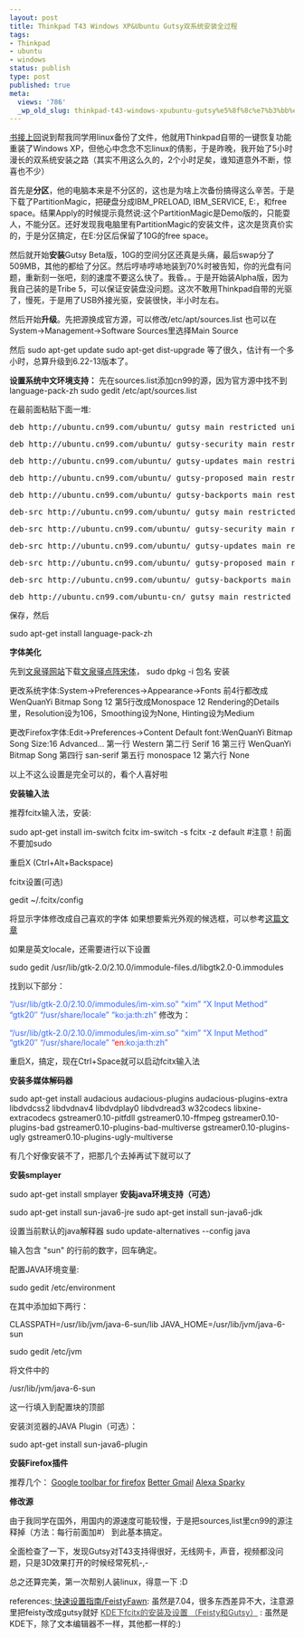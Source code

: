 ```yaml
---
layout: post
title: Thinkpad T43 Windows XP&Ubuntu Gutsy双系统安装全过程
tags:
- Thinkpad
- ubuntu
- windows
status: publish
type: post
published: true
meta:
  views: '786'
  _wp_old_slug: thinkpad-t43-windows-xpubuntu-gutsy%e5%8f%8c%e7%b3%bb%e7%bb%9f%e5%ae%89%e8%a3%85%e5%85%a8%e8%bf%87%e7%a8%8b
---
```

<a href="http://hi.baidu.com/azaleammm/blog/item/914377a70f308296d143580a.html" target="_blank">书接上回</a>说到帮我同学用linux备份了文件，他就用Thinkpad自带的一键恢复功能重装了Windows XP，但他心中念念不忘linux的倩影，于是昨晚，我开始了5小时漫长的双系统安装之路（其实不用这么久的，2个小时足矣，谁知道意外不断，惊喜也不少）</p>
首先是<strong>分区</strong>，他的电脑本来是不分区的，这也是为啥上次备份搞得这么辛苦。于是下载了PartitionMagic，把硬盘分成IBM_PRELOAD, IBM_SERVICE, E:，和free space。结果Apply的时候提示竟然说:这个PartitionMagic是Demo版的，只能耍人，不能分区。还好发现我电脑里有PartitionMagic的安装文件，这次是货真价实的，于是分区搞定，在E:分区后保留了10G的free space。

然后就开始<strong>安装</strong>Gutsy Beta版，10G的空间分区还真是头痛，最后swap分了509MB，其他的都给了分区。然后哼哧哼哧地装到70%时被告知，你的光盘有问题，重新刻一张吧，刻的速度不要这么快了。我昏。。于是开始装Alpha版，因为我自己装的是Tribe 5，可以保证安装盘没问题。这次不敢用Thinkpad自带的光驱了，慢死，于是用了USB外接光驱，安装很快，半小时左右。

然后开始<strong>升级</strong>。先把源换成官方源，可以修改/etc/apt/sources.list
也可以在System-&gt;Management-&gt;Software Sources里选择Main Source

然后
sudo apt-get update
sudo apt-get dist-upgrade
等了很久，估计有一个多小时，总算升级到6.22-13版本了。

<strong>设置系统中文环境支持：</strong>
先在sources.list添加cn99的源，因为官方源中找不到language-pack-zh
sudo gedit /etc/apt/sources.list

在最前面粘贴下面一堆:
<pre>deb http://ubuntu.cn99.com/ubuntu/ gutsy main restricted universe multiverse</pre>
<pre>deb http://ubuntu.cn99.com/ubuntu/ gutsy-security main restricted universe multiverse</pre>
<pre>deb http://ubuntu.cn99.com/ubuntu/ gutsy-updates main restricted universe multiverse</pre>
<pre>deb http://ubuntu.cn99.com/ubuntu/ gutsy-proposed main restricted universe multiverse</pre>
<pre>deb http://ubuntu.cn99.com/ubuntu/ gutsy-backports main restricted universe multiverse</pre>
<pre>deb-src http://ubuntu.cn99.com/ubuntu/ gutsy main restricted universe multiverse</pre>
<pre>deb-src http://ubuntu.cn99.com/ubuntu/ gutsy-security main restricted universe multiverse</pre>
<pre>deb-src http://ubuntu.cn99.com/ubuntu/ gutsy-updates main restricted universe multiverse</pre>
<pre>deb-src http://ubuntu.cn99.com/ubuntu/ gutsy-proposed main restricted universe multiverse</pre>
<pre>deb-src http://ubuntu.cn99.com/ubuntu/ gutsy-backports main restricted universe multiverse</pre>
<pre>deb http://ubuntu.cn99.com/ubuntu-cn/ gutsy main restricted universe multiverse</pre>
保存，然后

sudo apt-get install language-pack-zh

<strong>字体美化</strong>

先到<a href="http://wenq.org" target="_blank">文泉驿网站</a>下载<a href="http://wenq.org/index.cgi?BitmapSong" target="_blank">文泉驿点阵宋体</a>，
sudo dpkg -i 包名
安装

更改系统字体:System-&gt;Preferences-&gt;Appearance-&gt;Fonts
前4行都改成WenQuanYi Bitmap Song 12
第5行改成Monospace 12
Rendering的Details里，Resolution设为106，Smoothing设为None, Hinting设为Medium

更改Firefox字体:Edit-&gt;Preferences-&gt;Content
Default font:WenQuanYi Bitmap Song  Size:16
Advanced...
第一行 Western
第二行 Serif  16
第三行 WenQuanYi Bitmap Song
第四行 san-serif
第五行 monospace  12
第六行 None

以上不这么设置是完全可以的，看个人喜好啦

<strong>安装输入法</strong>

推荐fcitx输入法，安装:

sudo apt-get install im-switch fcitx
im-switch -s fcitx -z default         #注意！前面不要加sudo

重启X (Ctrl+Alt+Backspace)

fcitx设置(可选)

gedit ~/.fcitx/config

将显示字体修改成自己喜欢的字体
如果想要紫光外观的候选框，可以参考<a href="http://zhangtao.info/ubuntu/fcitx_meihua.pala" target="_blank">这篇文章</a>

如果是英文locale，还需要进行以下设置

sudo gedit /usr/lib/gtk-2.0/2.10.0/immodule-files.d/libgtk2.0-0.immodules

找到以下部分：

<font color="#3366ff">“/usr/lib/gtk-2.0/2.10.0/immodules/im-xim.so”
“xim” “X Input Method” “gtk20″ “/usr/share/locale” “ko:ja:th:zh”
</font>
修改为：

<font color="#3366ff">“/usr/lib/gtk-2.0/2.10.0/immodules/im-xim.so”
“xim” “X Input Method” “gtk20″ “/usr/share/locale” “<font color="#ff0000">en:</font>ko:ja:th:zh”</font>

重启X，搞定，现在Ctrl+Space就可以启动fcitx输入法

<strong>安装多媒体解码器</strong>

sudo apt-get install audacious audacious-plugins audacious-plugins-extra libdvdcss2 libdvdnav4 libdvdplay0 libdvdread3 w32codecs libxine-extracodecs gstreamer0.10-pitfdll gstreamer0.10-ffmpeg gstreamer0.10-plugins-bad gstreamer0.10-plugins-bad-multiverse gstreamer0.10-plugins-ugly gstreamer0.10-plugins-ugly-multiverse

有几个好像安装不了，把那几个去掉再试下就可以了

<strong>安装smplayer</strong>

sudo apt-get install smplayer
<strong>
安装java环境支持（可选）</strong>

sudo apt-get install sun-java6-jre
sudo apt-get install sun-java6-jdk

设置当前默认的java解释器
sudo update-alternatives --config java

输入包含 "sun" 的行前的数字，回车确定。

配置JAVA环境变量:

sudo gedit /etc/environment

在其中添加如下两行：

CLASSPATH=/usr/lib/jvm/java-6-sun/lib
JAVA_HOME=/usr/lib/jvm/java-6-sun

sudo gedit /etc/jvm

将文件中的

/usr/lib/jvm/java-6-sun

这一行填入到配置块的顶部

安装浏览器的JAVA Plugin（可选）：

sudo apt-get install sun-java6-plugin

<strong> 安装Firefox插件</strong>

推荐几个：
<a href="http://www.google.com/tools/firefox/toolbar/FT3/intl/en/" target="_blank"> Google toolbar for firefox</a>
<a href="https://addons.mozilla.org/en-US/firefox/addon/4866" target="_blank"> Better Gmail</a>
<a href="https://addons.mozilla.org/en-US/firefox/addon/5362" target="_blank"> Alexa Sparky</a>

<strong>修改源</strong>

由于我同学在国外，用国内的源速度可能较慢，于是把sources,list里cn99的源注释掉（方法：每行前面加#）<strong>
</strong>
到此基本搞定。

全面检查了一下，发现Gutsy对T43支持得很好，无线网卡，声音，视频都没问题，只是3D效果打开的时候经常死机-,-

总之还算完美，第一次帮别人装linux，得意一下 :D

references:<a href="http://wiki.ubuntu.org.cn/%E5%BF%AB%E9%80%9F%E8%AE%BE%E7%BD%AE%E6%8C%87%E5%8D%97/FeistyFawn#.E5.AE.89.E8.A3.85.E5.A4.9A.E5.AA.92.E4.BD.93.E8.A7.A3.E7.A0.81.E5.99.A8" target="_blank">
快速设置指南/FeistyFawn</a>: 虽然是7.04，很多东西差异不大，注意源里把feisty改成gutsy就好
<a href="http://zhangtao.info/ubuntu/fcitx-kde-en-locale.pala" style="color:#444444;">KDE下fcitx的安装及设置 （Feisty和Gutsy）</a> : 虽然是KDE下，除了文本编辑器不一样，其他都一样的:)
